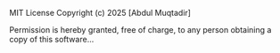 MIT License
Copyright (c) 2025 [Abdul Muqtadir]

Permission is hereby granted, free of charge, to any person obtaining a copy of this software...
